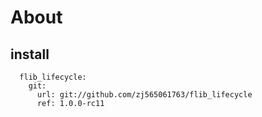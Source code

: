 # About

## install
```
  flib_lifecycle:
    git:
      url: git://github.com/zj565061763/flib_lifecycle
      ref: 1.0.0-rc11
```

